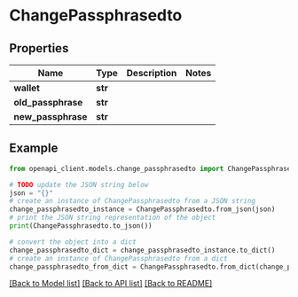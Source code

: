 # ChangePassphrasedto


## Properties

Name | Type | Description | Notes
------------ | ------------- | ------------- | -------------
**wallet** | **str** |  | 
**old_passphrase** | **str** |  | 
**new_passphrase** | **str** |  | 

## Example

```python
from openapi_client.models.change_passphrasedto import ChangePassphrasedto

# TODO update the JSON string below
json = "{}"
# create an instance of ChangePassphrasedto from a JSON string
change_passphrasedto_instance = ChangePassphrasedto.from_json(json)
# print the JSON string representation of the object
print(ChangePassphrasedto.to_json())

# convert the object into a dict
change_passphrasedto_dict = change_passphrasedto_instance.to_dict()
# create an instance of ChangePassphrasedto from a dict
change_passphrasedto_from_dict = ChangePassphrasedto.from_dict(change_passphrasedto_dict)
```
[[Back to Model list]](../README.md#documentation-for-models) [[Back to API list]](../README.md#documentation-for-api-endpoints) [[Back to README]](../README.md)


